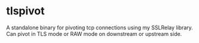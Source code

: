 # tlspivot

A standalone binary for pivoting tcp connections using my SSLRelay library.
Can pivot in TLS mode or RAW mode on downstream or upstream side.

